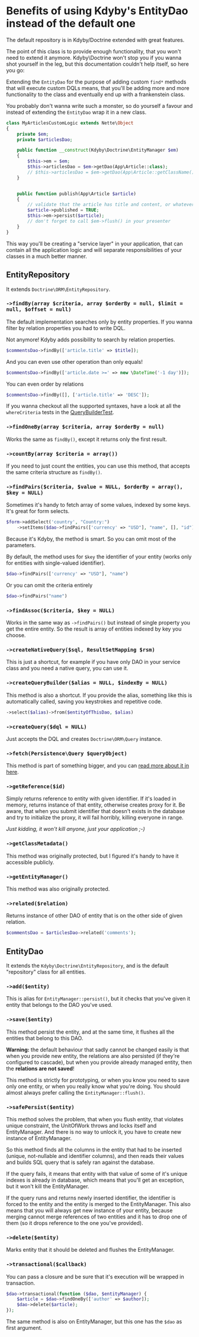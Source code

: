 # Benefits of using Kdyby's EntityDao instead of the default one

The default repository is in Kdyby/Doctrine extended with great features.

The point of this class is to provide enough functionality, that you won't need to extend it anymore.
Kdyby\Doctrine won't stop you if you wanna shot yourself in the leg, but this documentation couldn't help itself, so here you go:

Extending the `EntityDao` for the purpose of adding custom `find*` methods that will execute custom DQLs means,
that you'll be adding more and more functionality to the class and eventually end up with a frankenstein class.

You probably don't wanna write such a monster, so do yourself a favour and instead of extending the `EntityDao` wrap it in a new class.

```php
class MyArticlesCustomLogic extends Nette\Object
{
	private $em;
	private $articlesDao;

	public function __construct(Kdyby\Doctrine\EntityManager $em)
	{
		$this->em = $em;
		$this->articlesDao = $em->getDao(App\Article::class);
		// $this->articlesDao = $em->getDao(App\Article::getClassName()); // for older PHP
	}


	public function publish(App\Article $article)
	{
		// validate that the article has title and content, or whatever you want to validate here
		$article->published = TRUE;
		$this->em->persist($article);
		// don't forget to call $em->flush() in your presenter
	}
}
```

This way you'll be creating a "service layer" in your application,
that can contain all the application logic and will separate responsibilities of your classes in a much better manner.


## EntityRepository

It extends `Doctrine\ORM\EntityRepository`.


### `->findBy(array $criteria, array $orderBy = null, $limit = null, $offset = null)`

The default implementation searches only by entity properties. If you wanna filter by relation properties you had to write DQL.

Not anymore! Kdyby adds possibility to search by relation properties.

```php
$commentsDao->findBy(['article.title' => $title]);
```

And you can even use other operation than only equals!

```php
$commentsDao->findBy(['article.date >=' => new \DateTime('-1 day')]);
```

You can even order by relations

```php
$commentsDao->findBy([], ['article.title' => 'DESC']);
```

If you wanna checkout all the supported syntaxes, have a look at all the `whereCriteria` tests in the [QueryBuilderTest](https://github.com/Kdyby/Doctrine/blob/master/tests/KdybyTests/Doctrine/QueryBuilder.phpt).


### `->findOneBy(array $criteria, array $orderBy = null)`

Works the same as `findBy()`, except it returns only the first result.


### `->countBy(array $criteria = array())`


If you need to just count the entities, you can use this method, that accepts the same criteria structure as `findBy()`.


### `->findPairs($criteria, $value = NULL, $orderBy = array(), $key = NULL)`

Sometimes it's handy to fetch array of some values, indexed by some keys. It's great for form selects.

```php
$form->addSelect('country', "Country:")
	->setItems($dao->findPairs(['currency' => "USD"], "name", [], "id"))
```

Because it's Kdyby, the method is smart. So you can omit most of the parameters.

By default, the method uses for `$key` the identifier of your entity (works only for entities with single-valued identifier).

```php
$dao->findPairs(['currency' => "USD"], "name")
```

Or you can omit the criteria entirely

```php
$dao->findPairs("name")
```



### `->findAssoc($criteria, $key = NULL)`

Works in the same way as `->findPairs()` but instead of single property you get the entire entity.
So the result is array of entities indexed by key you choose.


### `->createNativeQuery($sql, ResultSetMapping $rsm)`

This is just a shortcut, for example if you have only DAO in your service class and you need a native query,
you can use it.


### `->createQueryBuilder($alias = NULL, $indexBy = NULL)`

This method is also a shortcut. If you provide the alias, something like this is automatically called,
saving you keystrokes and repetitive code.

```php
->select($alias)->from($entityOfThisDao, $alias)
```


### `->createQuery($dql = NULL)`

Just accepts the DQL and creates `Doctrine\ORM\Query` instance.


### `->fetch(Persistence\Query $queryObject)`

This method is part of something bigger, and you can [read more about it in here](https://github.com/Kdyby/Doctrine/blob/nette-2.1/docs/en/resultset.md).


### `->getReference($id)`

Simply returns reference to entity with given identifier. If it's loaded in memory, returns instance of that entity, otherwise creates proxy for it.
Be aware, that when you submit identifier that doesn't exists in the database and try to initialize the proxy, it will fail horribly, killing everyone in range.

_Just kidding, it won't kill anyone, just your application ;-)_


### `->getClassMetadata()`

This method was originally protected, but I figured it's handy to have it accessible publicly.


### `->getEntityManager()`

This method was also originally protected.


### `->related($relation)`

Returns instance of other DAO of entity that is on the other side of given relation.

```php
$commentsDao = $articlesDao->related('comments');
```


## EntityDao

It extends the `Kdyby\Doctrine\EntityRepository`, and is the default "repository" class for all entities.


### `->add($entity)`

This is alias for `EntityManager::persist()`, but it checks that you've given it entity that belongs to the DAO you've used.


### `->save($entity)`

This method persist the entity, and at the same time, it flushes all the entities that belong to this DAO.

**Warning:** the default behaviour that sadly cannot be changed easily is that when you provide new entity,
the relations are also persisted (if they're configured to cascade), but when you provide already managed entity,
then the **relations are not saved**!

This method is strictly for prototyping, or when you know you need to save only one entity, or when you really know what you're doing.
You should almost always prefer calling the `EntityManager::flush()`.


### `->safePersist($entity)`

This method solves the problem, that when you flush entity, that violates unique constraint, the UnitOfWork throws and locks itself and EntityManager.
And there is no way to unlock it, you have to create new instance of EntityManager.

So this method finds all the columns in the entity that had to be inserted (unique, not-nullable and identifier columns),
and then reads their values and builds SQL query that is safely ran against the database.

If the query fails, it means that entity with that value of some of it's unique indexes is already in database,
which means that you'll get an exception, but it won't kill the EntityManager.

If the query runs and returns newly inserted identifier, the identifier is forced to the entity and the entity is merged to the EntityManager.
This also means that you will always get new instance of your entity,
because merging cannot merge references of two entities and it has to drop one of them (so it drops reference to the one you've provided).


### `->delete($entity)`


Marks entity that it should be deleted and flushes the EntityManager.



### `->transactional($callback)`


You can pass a closure and be sure that it's execution will be wrapped in transaction.

```php
$dao->transactional(function ($dao, $entityManager) {
	$article = $dao->findOneBy(['author' => $author]);
	$dao->delete($article);
});
```

The same method is also on EntityManager, but this one has the `$dao` as first argument.

